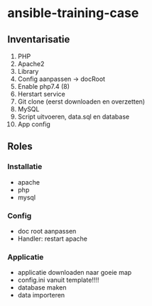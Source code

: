 # ansible-training-case

## Inventarisatie

1. PHP
2. Apache2
3. Library 
4. Config aanpassen -> docRoot
5. Enable php7.4 (8)
6. Herstart service
7. Git clone (eerst downloaden en overzetten)
8. MySQL
9. Script uitvoeren, data.sql en database
10. App config 


## Roles 

### Installatie 
* apache 
* php
* mysql

### Config
* doc root aanpassen 
* Handler: restart apache

### Applicatie
- applicatie downloaden naar goeie map
- config.ini vanuit template!!!!
- database maken
- data importeren
